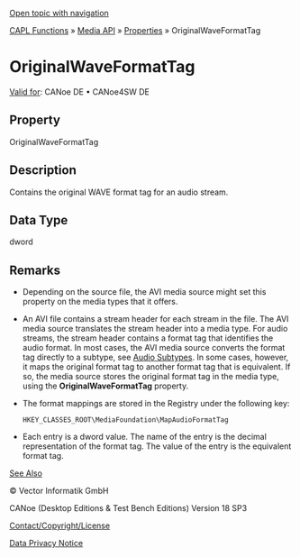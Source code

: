 [Open topic with navigation](../../../../../CANoeDEFamily.htm#Topics/CAPLFunctions/Media/Properties/CAPLfunctionOriginalWaveFormatTag.md)

[CAPL Functions](../../CAPLfunctions.md) » [Media API](../CAPLfunctionsMediaOverview.md) » [Properties](../CAPLfunctionsMediaProperties.md) » OriginalWaveFormatTag

# OriginalWaveFormatTag

[Valid for](../../../Shared/FeatureAvailability.md): CANoe DE • CANoe4SW DE

## Property

OriginalWaveFormatTag

## Description

Contains the original WAVE format tag for an audio stream.

## Data Type

dword

## Remarks

- Depending on the source file, the AVI media source might set this property on the media types that it offers.
- An AVI file contains a stream header for each stream in the file. The AVI media source translates the stream header into a media type. For audio streams, the stream header contains a format tag that identifies the audio format. In most cases, the AVI media source converts the format tag directly to a subtype, see [Audio Subtypes](../CAPLfunctionsMediaMajorMediaTypesSubtypes.md). In some cases, however, it maps the original format tag to another format tag that is equivalent. If so, the media source stores the original format tag in the media type, using the **OriginalWaveFormatTag** property.
- The format mappings are stored in the Registry under the following key:

  `HKEY_CLASSES_ROOT\MediaFoundation\MapAudioFormatTag`

- Each entry is a dword value. The name of the entry is the decimal representation of the format tag. The value of the entry is the equivalent format tag.

[See Also](javascript:void(0);)

© Vector Informatik GmbH

CANoe (Desktop Editions & Test Bench Editions) Version 18 SP3

[Contact/Copyright/License](../../../Shared/ContactCopyrightLicense.md)

[Data Privacy Notice](https://www.vector.com/int/en/company/get-info/privacy-policy/)
